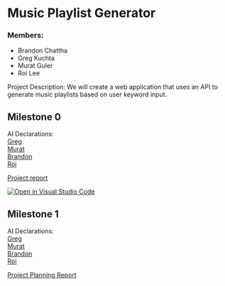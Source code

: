 # Music Playlist Generator

### Members:
- Brandon Chattha 
- Greg Kuchta
- Murat Guler
- Roi Lee

Project Description: 
We will create a web application that uses an API to generate music playlists based on user keyword input. 

## Milestone 0
AI Declarations: <br>
[Greg](./docs/ai-disclosures/M0_AI_Declaration_Greg_Kuchta_301479235.pdf) <br>
[Murat](./docs/ai-disclosures/M0_AI_Declaration_Murat_Guler_301461628.pdf) <br>
[Brandon](./docs/ai-disclosures/M0_AI_Declaration_Brandon_Chattha_301579323.pdf) <br>
[Roi](./docs/ai-disclosures/M0_AI_Declaration_Roi_Lee_301560420.PDF) <br>

[Project report](./docs/Proposal/Project%20Proposal%20Report.pdf)

[![Open in Visual Studio Code](https://classroom.github.com/assets/open-in-vscode-2e0aaae1b6195c2367325f4f02e2d04e9abb55f0b24a779b69b11b9e10269abc.svg)](https://classroom.github.com/online_ide?assignment_repo_id=16382268&assignment_repo_type=AssignmentRepo)

## Milestone 1
AI Declarations: <br>
[Greg](./docs/ai-disclosures/M0_AI_Declaration_Greg_Kuchta_301479235.pdf) <br>
[Murat](./docs/ai-disclosures/M1_AI_Declaration_Murat_Guler_301461628.pdf) <br>
[Brandon](./docs/ai-disclosures/M1_AI_Declaration_Brandon_Chattha_301579323.pdf) <br>
[Roi](/docs/ai-disclosures/M1_AI_Declaration_Roi_Lee_301560420.pdf) <br>

[Project Planning Report](./docs/Milestone1/Project%20Planning%20Report.pdf) <br>
